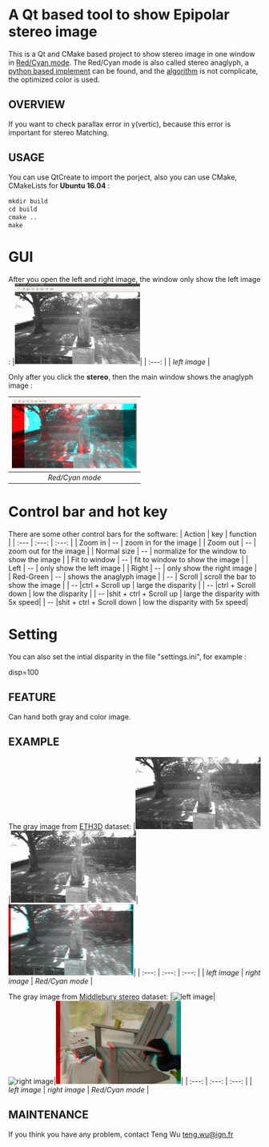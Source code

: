 # A Qt based tool to show Epipolar stereo image

This is a Qt and CMake based project to show stereo image in one window in [Red/Cyan mode](https://en.wikipedia.org/wiki/Anaglyph_3D).
The Red/Cyan mode is also called stereo anaglyph, a [python based implement](https://github.com/miguelgrinberg/anaglyph.py) can be found, and the [algorithm](http://www.3dtv.at/knowhow/anaglyphcomparison_en.aspx) is not complicate, the optimized color is used.

## OVERVIEW
If you want to check parallax error in y(vertic), because this error is important for stereo Matching.

## USAGE
You can use QtCreate to import the porject, also you can use CMake, CMakeLists for **Ubuntu 16.04** :
```shell
mkdir build
cd build
cmake ..
make
```
# GUI
After you open the left and right image, the window only show the left image :
|<img src="initial.png" width="250" alt="left image" />|
|     :---:      |
| *left image* |

Only after you click the **stereo**, then the main window shows the anaglyph image :

|<img src="red_cyan.png" width="250" alt="left image" />|
|     :---:      |
| *Red/Cyan mode* |

# Control bar and hot key
There are some other control bars for the software:
| Action | key | function |
| :---         |     :---:      |          :---: |
| Zoom in | -- | zoom in for the image | 
| Zoom out | -- | zoom out for the image | 
| Normal size | -- | normalize for the window to show the image | 
| Fit to window | -- | fit to window to show the image | 
| Left | -- | only show the left image | 
| Right | -- | only show the right image | 
| Red-Green | -- | shows the anaglyph image | 
| -- | Scroll | scroll the bar to show the image | 
| -- |ctrl + Scroll up | large the disparity | 
| -- |ctrl + Scroll down | low the disparity | 
| -- |shit + ctrl + Scroll up | large the disparity with 5x speed| 
| -- |shit + ctrl + Scroll down | low the disparity with 5x speed| 

# Setting
You can also set the intial disparity in the file "settings.ini", for example :

disp=100

## FEATURE
Can hand both gray and color image.

## EXAMPLE
The gray image from [ETH3D](https://www.eth3d.net/datasets) dataset:
|<img src="im0.png" width="250" alt="left image" />|<img src="im1.png" width="250" alt="right image" />|<img src="eth3d.png" width="250" alt="Red/Cyan image" />|
| :---:         |     :---:      |          :---: |
| *left image* | *right image* | *Red/Cyan mode* | 

The gray image from [Middlebury stereo](https://vision.middlebury.edu/stereo/) dataset:
|<img src="m_im0.png" width="250" alt="left image" />|<img src="m_im1.png" width="250" alt="right image" />|<img src="middlebury.png" width="250" alt="Red/Cyan image" />|
| :---:         |     :---:      |          :---: |
| *left image* | *right image* | *Red/Cyan mode* | 

## MAINTENANCE
If you think you have any problem, contact Teng Wu <teng.wu@ign.fr>
